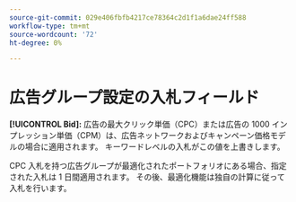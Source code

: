 ```yaml
---
source-git-commit: 029e406fbfb4217ce78364c2d1f1a6dae24ff588
workflow-type: tm+mt
source-wordcount: '72'
ht-degree: 0%

---
```

# 広告グループ設定の入札フィールド

**[!UICONTROL Bid]:** 広告の最大クリック単価（CPC）または広告の 1000 インプレッション単価（CPM）は、広告ネットワークおよびキャンペーン価格モデルの場合に適用されます。 キーワードレベルの入札がこの値を上書きします。

CPC 入札を持つ広告グループが最適化されたポートフォリオにある場合、指定された入札は 1 日間適用されます。 その後、最適化機能は独自の計算に従って入札を行います。
